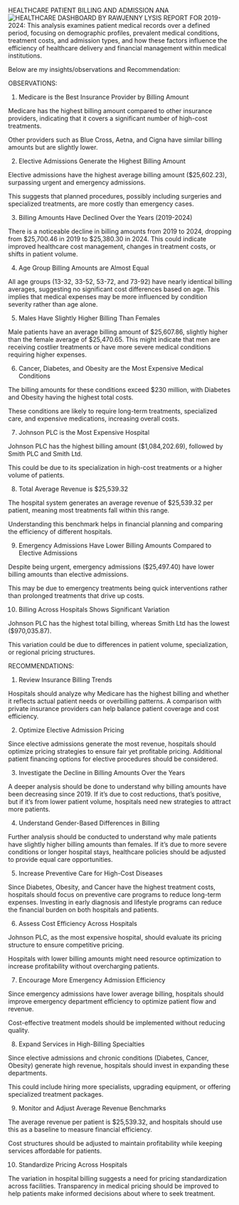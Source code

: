 HEALTHCARE PATIENT BILLING AND ADMISSION ANA![HEALTHCARE DASHBOARD BY RAWJENNY](https://github.com/user-attachments/assets/25e96045-036b-45a8-ae57-f09e7914689d)
LYSIS REPORT FOR 2019-2024: This analysis examines patient medical records over a defined period, focusing on demographic profiles, prevalent medical conditions, treatment costs, and admission types, and how these factors influence the efficiency of healthcare delivery and financial management within medical institutions.

Below are my insights/observations and Recommendation:

OBSERVATIONS:

1. Medicare is the Best Insurance Provider by Billing Amount

Medicare has the highest billing amount compared to other insurance providers, indicating that it covers a significant number of high-cost treatments.

Other providers such as Blue Cross, Aetna, and Cigna have similar billing amounts but are slightly lower.

 

2. Elective Admissions Generate the Highest Billing Amount

Elective admissions have the highest average billing amount ($25,602.23), surpassing urgent and emergency admissions.

This suggests that planned procedures, possibly including surgeries and specialized treatments, are more costly than emergency cases.

 

3. Billing Amounts Have Declined Over the Years (2019-2024)

There is a noticeable decline in billing amounts from 2019 to 2024, dropping from $25,700.46 in 2019 to $25,380.30 in 2024. This could indicate improved healthcare cost management, changes in treatment costs, or shifts in patient volume.

 

4. Age Group Billing Amounts are Almost Equal

All age groups (13-32, 33-52, 53-72, and 73-92) have nearly identical billing averages, suggesting no significant cost differences based on age. This implies that medical expenses may be more influenced by condition severity rather than age alone.

 

5. Males Have Slightly Higher Billing Than Females

Male patients have an average billing amount of $25,607.86, slightly higher than the female average of $25,470.65. This might indicate that men are receiving costlier treatments or have more severe medical conditions requiring higher expenses.

 

6. Cancer, Diabetes, and Obesity are the Most Expensive Medical Conditions

The billing amounts for these conditions exceed $230 million, with Diabetes and Obesity having the highest total costs.

These conditions are likely to require long-term treatments, specialized care, and expensive medications, increasing overall costs.

 

7. Johnson PLC is the Most Expensive Hospital

Johnson PLC has the highest billing amount ($1,084,202.69), followed by Smith PLC and Smith Ltd.

This could be due to its specialization in high-cost treatments or a higher volume of patients.

 

8. Total Average Revenue is $25,539.32

The hospital system generates an average revenue of $25,539.32 per patient, meaning most treatments fall within this range.

Understanding this benchmark helps in financial planning and comparing the efficiency of different hospitals.

 

9. Emergency Admissions Have Lower Billing Amounts Compared to Elective Admissions

Despite being urgent, emergency admissions ($25,497.40) have lower billing amounts than elective admissions.

This may be due to emergency treatments being quick interventions rather than prolonged treatments that drive up costs.

 

10. Billing Across Hospitals Shows Significant Variation

Johnson PLC has the highest total billing, whereas Smith Ltd has the lowest ($970,035.87).

This variation could be due to differences in patient volume, specialization, or regional pricing structures.

RECOMMENDATIONS:

 

1. Review Insurance Billing Trends

Hospitals should analyze why Medicare has the highest billing and whether it reflects actual patient needs or overbilling patterns. A comparison with private insurance providers can help balance patient coverage and cost efficiency.

 

2. Optimize Elective Admission Pricing

Since elective admissions generate the most revenue, hospitals should optimize pricing strategies to ensure fair yet profitable pricing. Additional patient financing options for elective procedures should be considered.

 

3. Investigate the Decline in Billing Amounts Over the Years

A deeper analysis should be done to understand why billing amounts have been decreasing since 2019. If it’s due to cost reductions, that’s positive, but if it’s from lower patient volume, hospitals need new strategies to attract more patients.

 

4. Understand Gender-Based Differences in Billing

Further analysis should be conducted to understand why male patients have slightly higher billing amounts than females. If it’s due to more severe conditions or longer hospital stays, healthcare policies should be adjusted to provide equal care opportunities.

 

5. Increase Preventive Care for High-Cost Diseases

Since Diabetes, Obesity, and Cancer have the highest treatment costs, hospitals should focus on preventive care programs to reduce long-term expenses. Investing in early diagnosis and lifestyle programs can reduce the financial burden on both hospitals and patients.


6. Assess Cost Efficiency Across Hospitals

Johnson PLC, as the most expensive hospital, should evaluate its pricing structure to ensure competitive pricing.

Hospitals with lower billing amounts might need resource optimization to increase profitability without overcharging patients.

 

7. Encourage More Emergency Admission Efficiency

Since emergency admissions have lower average billing, hospitals should improve emergency department efficiency to optimize patient flow and revenue.

Cost-effective treatment models should be implemented without reducing quality.

 

8. Expand Services in High-Billing Specialties

Since elective admissions and chronic conditions (Diabetes, Cancer, Obesity) generate high revenue, hospitals should invest in expanding these departments.

This could include hiring more specialists, upgrading equipment, or offering specialized treatment packages.

 

9. Monitor and Adjust Average Revenue Benchmarks

The average revenue per patient is $25,539.32, and hospitals should use this as a baseline to measure financial efficiency.

Cost structures should be adjusted to maintain profitability while keeping services affordable for patients.

 

10. Standardize Pricing Across Hospitals

The variation in hospital billing suggests a need for pricing standardization across facilities. Transparency in medical pricing should be improved to help patients make informed decisions about where to seek treatment.
